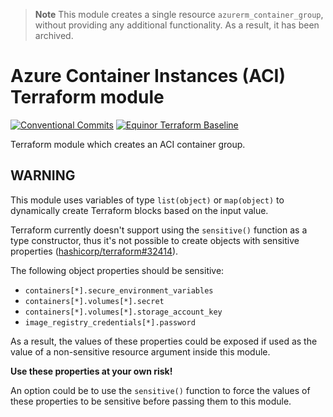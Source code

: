 > **Note**
> This module creates a single resource `azurerm_container_group`, without providing any additional functionality.
> As a result, it has been archived.

# Azure Container Instances (ACI) Terraform module

[![Conventional Commits](https://img.shields.io/badge/Conventional%20Commits-1.0.0-yellow.svg)](https://conventionalcommits.org)
[![Equinor Terraform Baseline](https://img.shields.io/badge/Equinor%20Terraform%20Baseline-1.0.0-blueviolet)](https://github.com/equinor/terraform-baseline)

Terraform module which creates an ACI container group.

## WARNING

This module uses variables of type `list(object)` or `map(object)` to dynamically create Terraform blocks based on the input value.

Terraform currently doesn't support using the `sensitive()` function as a type constructor, thus it's not possible to create objects with sensitive properties ([hashicorp/terraform#32414](https://github.com/hashicorp/terraform/issues/32414)).

The following object properties should be sensitive:

- `containers[*].secure_environment_variables`
- `containers[*].volumes[*].secret`
- `containers[*].volumes[*].storage_account_key`
- `image_registry_credentials[*].password`

As a result, the values of these properties could be exposed if used as the value of a non-sensitive resource argument inside this module.

**Use these properties at your own risk!**

An option could be to use the `sensitive()` function to force the values of these properties to be sensitive before passing them to this module.
